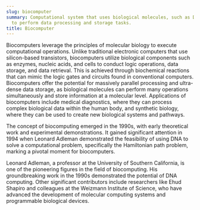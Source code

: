 ```yaml
---
slug: biocomputer
summary: Computational system that uses biological molecules, such as DNA and proteins,
  to perform data processing and storage tasks.
title: Biocomputer
---
```


Biocomputers leverage the principles of molecular biology to execute computational operations. Unlike traditional electronic computers that use silicon-based transistors, biocomputers utilize biological components such as enzymes, nucleic acids, and cells to conduct logic operations, data storage, and data retrieval. This is achieved through biochemical reactions that can mimic the logic gates and circuits found in conventional computers. Biocomputers offer the potential for massively parallel processing and ultra-dense data storage, as biological molecules can perform many operations simultaneously and store information at a molecular level. Applications of biocomputers include medical diagnostics, where they can process complex biological data within the human body, and synthetic biology, where they can be used to create new biological systems and pathways.

The concept of biocomputing emerged in the 1990s, with early theoretical work and experimental demonstrations. It gained significant attention in 1994 when Leonard Adleman demonstrated the feasibility of using DNA to solve a computational problem, specifically the Hamiltonian path problem, marking a pivotal moment for biocomputers.

Leonard Adleman, a professor at the University of Southern California, is one of the pioneering figures in the field of biocomputing. His groundbreaking work in the 1990s demonstrated the potential of DNA computing. Other significant contributors include researchers like Ehud Shapiro and colleagues at the Weizmann Institute of Science, who have advanced the development of molecular computing systems and programmable biological devices.